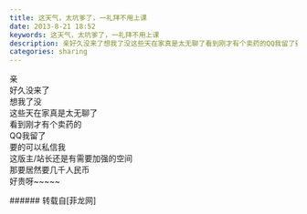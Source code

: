 ```yaml
---
title: 这天气，太坑爹了，一礼拜不用上课
date: 2013-8-21 18:52
keywords: 这天气，太坑爹了，一礼拜不用上课
description: 亲好久没来了想我了没这些天在家真是太无聊了看到刚才有个卖药的QQ我留了要的可以私信我这版主/站长还是有需要加强的空间那要居然要几千人民币好贵呀~~~~~
categories: sharing
---
```

<td class="t_f" id="postmessage_37265">

亲<br/>
好久没来了<br/>
想我了没<br/>
这些天在家真是太无聊了<br/>
看到刚才有个卖药的<br/>
QQ我留了<br/>
要的可以私信我<br/>
这版主/站长还是有需要加强的空间<br/>
那要居然要几千人民币<br/>
好贵呀~~~~~<img alt="" border="0" onclick="" onmouseover="" smilieid="88" src="static/image/smiley/qiubilong/3.gif"/><br/>
</td>
###### 转载自[菲龙网]